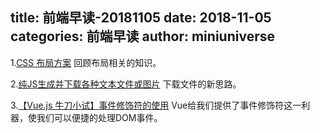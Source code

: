 title: 前端早读-20181105
date: 2018-11-05
categories: 前端早读
author: miniuniverse
---

1.[CSS 布局方案](https://juejin.im/post/5bd805e6f265da0acd2107d7)
回顾布局相关的知识。

2.[纯JS生成并下载各种文本文件或图片](https://juejin.im/post/5bd1b0aa6fb9a05d2c43f004)
下载文件的新思路。

3.[【Vue.js 牛刀小试】事件修饰符的使用](https://juejin.im/post/5bdab661e51d451d804c8933)
Vue给我们提供了事件修饰符这一利器，使我们可以便捷的处理DOM事件。
